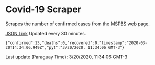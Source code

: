 # Covid-19 Scraper

Scrapes the number of confirmed cases from the [MSPBS](https://www.mspbs.gov.py/covid-19.php) web page.

[JSON Link](https://jmayalag.github.io/covid19-scrape/cases.json)
Updated every 30 minutes.
```
{"confirmed":13,"deaths":0,"recovered":0,"timestamp":"2020-03-20T14:34:06.949Z","pyt":"3/20/2020, 11:34:06 GMT-3"}
```
Last update (Paraguay Time): 3/20/2020, 11:34:06 GMT-3